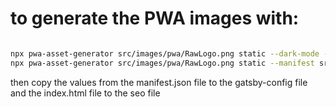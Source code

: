 # to generate the PWA images with:

```bash

npx pwa-asset-generator src/images/pwa/RawLogo.png static --dark-mode --manifest src/images/pwa/manifest.json --index src/images/pwa/index.html --background '#111111' --padding 25%
npx pwa-asset-generator src/images/pwa/RawLogo.png static --manifest src/images/pwa/manifest.json --index src/images/pwa/index.html --background 'white' --padding 25%

```

then copy the values from the manifest.json file to the gatsby-config file and the index.html file to the seo file
